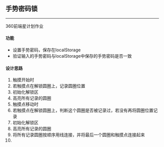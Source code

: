 ## 手势密码锁
***
360前端星计划作业

#### 功能
* 设置手势密码，保存在localStorage
* 验证输入的手势密码与localStorage中保存的手势密码是否一致

#### 设计思路
1. 触摸开始时
 1. 若触摸点在解锁圆圈上，记录圆圈位置
 2. 初始化解锁区
 3. 高亮所有记录的圆圈
2. 触摸点移动时
 1. 若触摸点在解锁圆圈上，判断这个圆圈是否被记录过，若没有再将圆圈位置记录
 2. 初始化解锁区
 3. 高亮所有记录的圆圈
 4. 将所有记录圆圈按顺序用线连接，并将最后一个圆圈和触摸点连接起来
3. 

